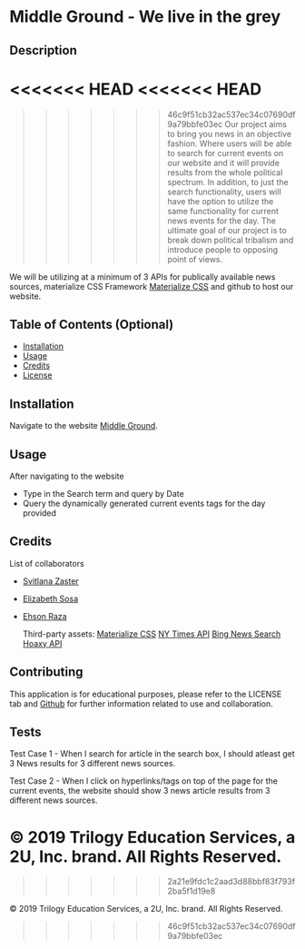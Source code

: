 # Middle Ground - We live in the grey

## Description

<<<<<<< HEAD
<<<<<<< HEAD
=======

> > > > > > > 46c9f51cb32ac537ec34c07690df9a79bbfe03ec
> > > > > > > Our project aims to bring you news in an objective fashion. Where users will be able to search for current events on our website and it will provide results from the whole political spectrum. In addition, to just the search functionality, users will have the option to utilize the same functionality for current news events for the day. The ultimate goal of our project is to break down political tribalism and introduce people to opposing point of views.

We will be utilizing at a minimum of 3 APIs for publically available news sources, materialize CSS Framework [Materialize CSS](https://materializecss.com/) and github to host our website.

## Table of Contents (Optional)

- [Installation](#installation)
- [Usage](#usage)
- [Credits](#credits)
- [License](#license)

## Installation

Navigate to the website [Middle Ground](https://szaster.github.io/Project1/).

## Usage

After navigating to the website

- Type in the Search term and query by Date
- Query the dynamically generated current events tags for the day provided

## Credits

List of collaborators

- [Svitlana Zaster](https://github.com/szaster)
- [Elizabeth Sosa](https://github.com/lisasosa)
- [Ehson Raza](https://github.com/ehsonraza1)

  Third-party assets:
  [Materialize CSS](https://materializecss.com/)
  [NY Times API](https://api.nytimes.com/svc/search/v2/articlesearch.json?q=)
  [Bing News Search](https://google.com/)
  [Hoaxy API](https://google.com/)

## Contributing

This application is for educational purposes, please refer to the LICENSE tab and [Github](https://github.com/szaster/Project1) for further information related to use and collaboration.

## Tests

Test Case 1 - When I search for article in the search box, I should atleast get 3 News results for 3 different news sources.

Test Case 2 - When I click on hyperlinks/tags on top of the page for the current events, the website should show 3 news article results from 3 different news sources.

# © 2019 Trilogy Education Services, a 2U, Inc. brand. All Rights Reserved.

> > > > > > > 2a21e9fdc1c2aad3d88bbf83f793f2ba5f1d19e8

© 2019 Trilogy Education Services, a 2U, Inc. brand. All Rights Reserved.

> > > > > > > 46c9f51cb32ac537ec34c07690df9a79bbfe03ec
